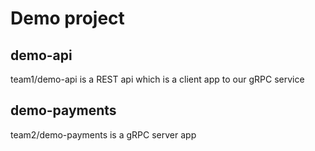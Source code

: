 # Demo project

## demo-api

team1/demo-api is a REST api which is a client app to our gRPC service

## demo-payments

team2/demo-payments is a gRPC server app
